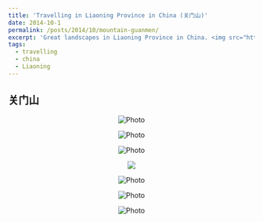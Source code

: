 ```yaml
---
title: 'Travelling in Liaoning Province in China (关门山)'
date: 2014-10-1
permalink: /posts/2014/10/mountain-guanmen/
excerpt: 'Great landscapes in Liaoning Province in China. <img src="https://haotang1995.github.io/files/17.jpg?raw=true" alt="Photo"/>'
tags:
  - travelling
  - china
  - Liaoning
---
```



## 关门山
<p align="center">
  <img src="https://haotang1995.github.io/files/14.jpg?raw=true" alt="Photo"/> 
</p>
<p align="center">
  <img src="https://haotang1995.github.io/files/15.jpg?raw=true" alt="Photo"/> 
</p>
<p align="center">
  <img src="https://haotang1995.github.io/files/16.jpg?raw=true" alt="Photo"/> 
</p>
<p align="center">
  <img src="https://haotang1995.github.io/files/17.jpg?raw=true"/> 
</p>
<p align="center">
  <img src="https://haotang1995.github.io/files/18.jpg?raw=true" alt="Photo"/> 
</p>
<p align="center">
  <img src="https://haotang1995.github.io/files/19.jpg?raw=true" alt="Photo"/> 
</p>
<p align="center">
  <img src="https://haotang1995.github.io/files/20.jpg?raw=true" alt="Photo"/> 
</p>
